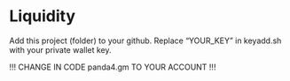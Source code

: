 # Liquidity

Add this project (folder) to your github.
Replace “YOUR_KEY” in keyadd.sh with your private wallet key. 

!!! CHANGE IN CODE panda4.gm TO YOUR ACCOUNT !!!
